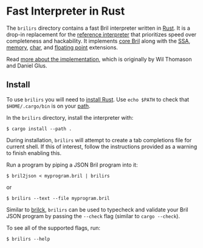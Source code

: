 Fast Interpreter in Rust
========================

The `brilirs` directory contains a fast Bril interpreter written in [Rust][].
It is a drop-in replacement for the [reference interpreter](interp.md) that prioritizes speed over completeness and hackability.
It implements [core Bril](../lang/core.md) along with the [SSA][], [memory][], [char][], and [floating point][float] extensions.

Read [more about the implementation][blog], which is originally by Wil Thomason and Daniel Glus.

Install
-------

To use `brilirs` you will need to [install Rust](https://www.rust-lang.org/tools/install). Use `echo $PATH` to check that `$HOME/.cargo/bin` is on your [path](https://unix.stackexchange.com/a/26059/61192).

In the `brilirs` directory, install the interpreter with:

    $ cargo install --path .

During installation, `brilirs` will attempt to create a tab completions file for current shell. If this of interest, follow the instructions provided as a warning to finish enabling this.

Run a program by piping a JSON Bril program into it:

    $ bril2json < myprogram.bril | brilirs

or

    $ brilirs --text --file myprogram.bril

Similar to [brilck](brilck.md), `brilirs` can be used to typecheck and validate your Bril JSON program by passing the `--check` flag (similar to `cargo --check`).

To see all of the supported flags, run:

    $ brilirs --help

[rust]: https://www.rust-lang.org
[ssa]: ../lang/ssa.md
[memory]: ../lang/memory.md
[float]: ../lang/float.md
[char]: ../lang/char.md
[blog]: https://www.cs.cornell.edu/courses/cs6120/2019fa/blog/faster-interpreter/
